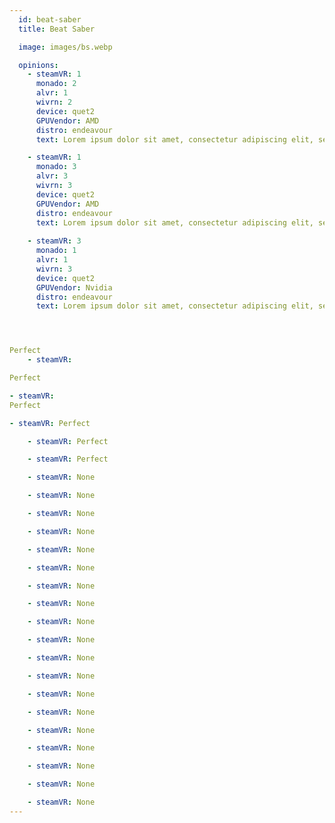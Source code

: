 ```yaml
---
  id: beat-saber
  title: Beat Saber

  image: images/bs.webp

  opinions:
    - steamVR: 1
      monado: 2
      alvr: 1
      wivrn: 2
      device: quet2
      GPUVendor: AMD
      distro: endeavour
      text: Lorem ipsum dolor sit amet, consectetur adipiscing elit, sed do eiusmod tempor incididunt ut labore et dolore magna aliqua. Ut enim ad minim veniam, quis nostrud exercitation ullamco laboris nisi ut aliquip ex ea commodo consequat. Duis aute irure dolor in reprehenderit in voluptate velit esse cillum dolore eu fugiat nulla pariatur. Excepteur sint occaecat cupidatat non proident, sunt in culpa qui officia deserunt mollit anim id est laborum.

    - steamVR: 1
      monado: 3
      alvr: 3
      wivrn: 3
      device: quet2
      GPUVendor: AMD
      distro: endeavour      
      text: Lorem ipsum dolor sit amet, consectetur adipiscing elit, sed do eiusmod tempor incididunt ut labore et dolore magna aliqua. Ut enim ad minim veniam, quis nostrud exercitation ullamco laboris nisi ut aliquip ex ea commodo consequat. Duis aute irure dolor in reprehenderit in voluptate velit esse cillum dolore eu fugiat nulla pariatur. Excepteur sint occaecat cupidatat non proident, sunt in culpa qui officia deserunt mollit anim id est laborum.
    
    - steamVR: 3
      monado: 1
      alvr: 1
      wivrn: 3
      device: quet2
      GPUVendor: Nvidia
      distro: endeavour      
      text: Lorem ipsum dolor sit amet, consectetur adipiscing elit, sed do eiusmod tempor incididunt ut labore et dolore magna aliqua. Ut enim ad minim veniam, quis nostrud exercitation ullamco laboris nisi ut aliquip ex ea commodo consequat. Duis aute irure dolor in reprehenderit in voluptate velit esse cillum dolore eu fugiat nulla pariatur. Excepteur sint occaecat cupidatat non proident, sunt in culpa qui officia deserunt mollit anim id est laborum.          




Perfect
    - steamVR:

Perfect

- steamVR: 
Perfect

- steamVR: Perfect

    - steamVR: Perfect

    - steamVR: Perfect

    - steamVR: None

    - steamVR: None

    - steamVR: None

    - steamVR: None

    - steamVR: None

    - steamVR: None

    - steamVR: None

    - steamVR: None

    - steamVR: None

    - steamVR: None

    - steamVR: None

    - steamVR: None

    - steamVR: None

    - steamVR: None

    - steamVR: None

    - steamVR: None

    - steamVR: None

    - steamVR: None

    - steamVR: None
---
```

